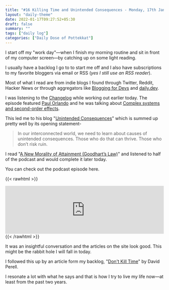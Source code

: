 ```yaml
---
title: "#16 Killing Time and Unintended Consequences - Monday, 17th January 2022"
layout: "daily-theme"
date: 2022-01-17T09:27:52+05:30
draft: false
summary: ""
tags: ["daily log"]
categories: ["Daily Dose of Pottekkat"]
---
```


I start off my "work day"—when I finish my morning routine and sit in front of my computer screen—by catching up on some light reading.

I usually have a backlog I go to to start me off and I also have subscriptions to my favorite bloggers via email or RSS (_yes I still use an RSS reader_).

Most of what I read are from indie blogs I found through Twitter, Reddit, Hacker News or through aggregators like [Blogging for Devs](https://bloggingfordevs.com/trends/) and [daily.dev](https://daily.dev/).

I was listening to the [Changelog](https://changelog.com/) while working out earlier today. The episode featured [Paul Orlando](https://www.marshall.usc.edu/personnel/paul-orlando) and he was talking about [Complex systems and second-order effects](https://changelog.com/podcast/474).

This led me to his blog "[Unintended Consequences](https://unintendedconsequenc.es/)" which is summed up pretty well by its opening statement-

> In our interconnected world, we need to learn about causes of unintended consequences. Those who do that can thrive. Those who don’t risk ruin.

I read "[A New Morality of Attainment (Goodhart’s Law)](https://unintendedconsequenc.es/new-morality-of-attainment-goodharts-law/)" and listened to half of the podcast and would complete it later today.

You can check out the podcast episode here.

{{< rawhtml >}}
<iframe src="https://open.spotify.com/embed/episode/7mVIjIS0UiGDzAzMfZ2Kfb?utm_source=generator" width="100%" height="152" frameBorder="0" allowfullscreen="" allow="autoplay; clipboard-write; encrypted-media; fullscreen; picture-in-picture"></iframe>
{{< /rawhtml >}}

It was an insightful conversation and the articles on the site look good. This might be the rabbit hole I will fall in today.

I followed this up by an article form my backlog, "[Don\'t Kill Time](https://perell.com/essay/dont-kill-time/)" by David Perell.

I resonate a lot with what he says and that is how I try to live my life now—at least from the past two years.
